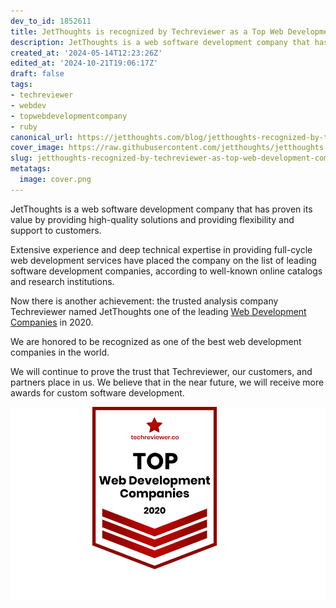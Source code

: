 ```yaml
---
dev_to_id: 1852611
title: JetThoughts is recognized by Techreviewer as a Top Web Development Company in 2020
description: JetThoughts is a web software development company that has proven its value by providing high-quality...
created_at: '2024-05-14T12:23:26Z'
edited_at: '2024-10-21T19:06:17Z'
draft: false
tags:
- techreviewer
- webdev
- topwebdevelopmentcompany
- ruby
canonical_url: https://jetthoughts.com/blog/jetthoughts-recognized-by-techreviewer-as-top-web-development-company-in-2020-webdev/
cover_image: https://raw.githubusercontent.com/jetthoughts/jetthoughts.github.io/master/content/blog/jetthoughts-recognized-by-techreviewer-as-top-web-development-company-in-2020-webdev/cover.png
slug: jetthoughts-recognized-by-techreviewer-as-top-web-development-company-in-2020-webdev
metatags:
  image: cover.png
---
```

JetThoughts is a web software development company that has proven its value by providing high-quality solutions and providing flexibility and support to customers.

Extensive experience and deep technical expertise in providing full-cycle web development services have placed the company on the list of leading software development companies, according to well-known online catalogs and research institutions.

Now there is another achievement: the trusted analysis company Techreviewer named JetThoughts one of the leading [Web Development Companies](https://techreviewer.co/top-web-development-companies) in 2020.

We are honored to be recognized as one of the best web development companies in the world.

We will continue to prove the trust that Techreviewer, our customers, and partners place in us. We believe that in the near future, we will receive more awards for custom software development.

![](file_0.png)
